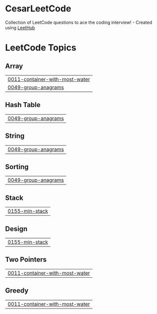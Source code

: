 # CesarLeetCode
Collection of LeetCode questions to ace the coding interview! - Created using [LeetHub](https://github.com/QasimWani/LeetHub)

<!---LeetCode Topics Start-->
# LeetCode Topics
## Array
|  |
| ------- |
| [0011-container-with-most-water](https://github.com/cesargua/CesarLeetCode/tree/master/0011-container-with-most-water) |
| [0049-group-anagrams](https://github.com/cesargua/CesarLeetCode/tree/master/0049-group-anagrams) |
## Hash Table
|  |
| ------- |
| [0049-group-anagrams](https://github.com/cesargua/CesarLeetCode/tree/master/0049-group-anagrams) |
## String
|  |
| ------- |
| [0049-group-anagrams](https://github.com/cesargua/CesarLeetCode/tree/master/0049-group-anagrams) |
## Sorting
|  |
| ------- |
| [0049-group-anagrams](https://github.com/cesargua/CesarLeetCode/tree/master/0049-group-anagrams) |
## Stack
|  |
| ------- |
| [0155-min-stack](https://github.com/cesargua/CesarLeetCode/tree/master/0155-min-stack) |
## Design
|  |
| ------- |
| [0155-min-stack](https://github.com/cesargua/CesarLeetCode/tree/master/0155-min-stack) |
## Two Pointers
|  |
| ------- |
| [0011-container-with-most-water](https://github.com/cesargua/CesarLeetCode/tree/master/0011-container-with-most-water) |
## Greedy
|  |
| ------- |
| [0011-container-with-most-water](https://github.com/cesargua/CesarLeetCode/tree/master/0011-container-with-most-water) |
<!---LeetCode Topics End-->